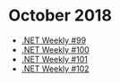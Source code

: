 # October 2018

+ [.NET Weekly #99](number-99.md)
+ [.NET Weekly #100](number-100.md)
+ [.NET Weekly #101](number-101.md)
+ [.NET Weekly #102](number-102.md)